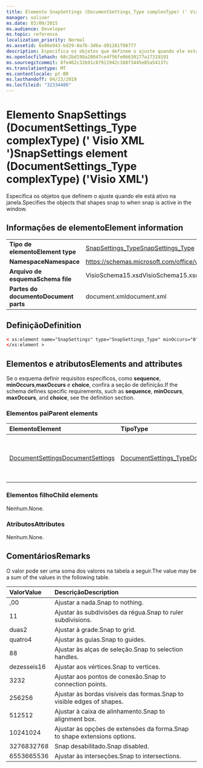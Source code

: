 ```yaml
---
title: Elemento SnapSettings (DocumentSettings_Type complexType) (' Visio XML ')
manager: soliver
ms.date: 03/09/2015
ms.audience: Developer
ms.topic: reference
localization_priority: Normal
ms.assetid: 6e86e943-bd29-0a7b-3d6a-d91281f98777
description: Especifica os objetos que definem o ajuste quando ele está ativo na janela.
ms.openlocfilehash: 68c2bd198a20047ce4f56fe06630177a17319191
ms.sourcegitcommit: 8fe462c32b91c87911942c188f3445e85a54137c
ms.translationtype: MT
ms.contentlocale: pt-BR
ms.lasthandoff: 04/23/2019
ms.locfileid: "32334486"
---
```

# <a name="snapsettings-element-documentsettingstype-complextype-visio-xml"></a><span data-ttu-id="e9e58-103">Elemento SnapSettings (DocumentSettings_Type complexType) (' Visio XML ')</span><span class="sxs-lookup"><span data-stu-id="e9e58-103">SnapSettings element (DocumentSettings_Type complexType) ('Visio XML')</span></span>

<span data-ttu-id="e9e58-104">Especifica os objetos que definem o ajuste quando ele está ativo na janela.</span><span class="sxs-lookup"><span data-stu-id="e9e58-104">Specifies the objects that shapes snap to when snap is active in the window.</span></span>
  
## <a name="element-information"></a><span data-ttu-id="e9e58-105">Informações de elemento</span><span class="sxs-lookup"><span data-stu-id="e9e58-105">Element information</span></span>

|||
|:-----|:-----|
|<span data-ttu-id="e9e58-106">**Tipo de elemento**</span><span class="sxs-lookup"><span data-stu-id="e9e58-106">**Element type**</span></span> <br/> |[<span data-ttu-id="e9e58-107">SnapSettings_Type</span><span class="sxs-lookup"><span data-stu-id="e9e58-107">SnapSettings_Type</span></span>](snapsettings_type-complextypevisio-xml.md) <br/> |
|<span data-ttu-id="e9e58-108">**Namespace**</span><span class="sxs-lookup"><span data-stu-id="e9e58-108">**Namespace**</span></span> <br/> |https://schemas.microsoft.com/office/visio/2012/main  <br/> |
|<span data-ttu-id="e9e58-109">**Arquivo de esquema**</span><span class="sxs-lookup"><span data-stu-id="e9e58-109">**Schema file**</span></span> <br/> |<span data-ttu-id="e9e58-110">VisioSchema15.xsd</span><span class="sxs-lookup"><span data-stu-id="e9e58-110">VisioSchema15.xsd</span></span>  <br/> |
|<span data-ttu-id="e9e58-111">**Partes do documento**</span><span class="sxs-lookup"><span data-stu-id="e9e58-111">**Document parts**</span></span> <br/> |<span data-ttu-id="e9e58-112">document.xml</span><span class="sxs-lookup"><span data-stu-id="e9e58-112">document.xml</span></span>  <br/> |
   
## <a name="definition"></a><span data-ttu-id="e9e58-113">Definição</span><span class="sxs-lookup"><span data-stu-id="e9e58-113">Definition</span></span>

```XML
< xs:element name="SnapSettings" type="SnapSettings_Type" minOccurs="0" maxOccurs="1" >
</xs:element >
```

## <a name="elements-and-attributes"></a><span data-ttu-id="e9e58-114">Elementos e atributos</span><span class="sxs-lookup"><span data-stu-id="e9e58-114">Elements and attributes</span></span>

<span data-ttu-id="e9e58-115">Se o esquema definir requisitos específicos, como **sequence**, **minOccurs**,**maxOccurs** e **choice**, confira a seção de definição.</span><span class="sxs-lookup"><span data-stu-id="e9e58-115">If the schema defines specific requirements, such as **sequence**, **minOccurs**, **maxOccurs**, and **choice**, see the definition section.</span></span> 
  
### <a name="parent-elements"></a><span data-ttu-id="e9e58-116">Elementos pai</span><span class="sxs-lookup"><span data-stu-id="e9e58-116">Parent elements</span></span>

|<span data-ttu-id="e9e58-117">**Elemento**</span><span class="sxs-lookup"><span data-stu-id="e9e58-117">**Element**</span></span>|<span data-ttu-id="e9e58-118">**Tipo**</span><span class="sxs-lookup"><span data-stu-id="e9e58-118">**Type**</span></span>|<span data-ttu-id="e9e58-119">**Descrição**</span><span class="sxs-lookup"><span data-stu-id="e9e58-119">**Description**</span></span>|
|:-----|:-----|:-----|
|[<span data-ttu-id="e9e58-120">DocumentSettings</span><span class="sxs-lookup"><span data-stu-id="e9e58-120">DocumentSettings</span></span>](documentsettings-element-visiodocument_type-complextypevisio-xml.md) <br/> |[<span data-ttu-id="e9e58-121">DocumentSettings_Type</span><span class="sxs-lookup"><span data-stu-id="e9e58-121">DocumentSettings_Type</span></span>](documentsettings_type-complextypevisio-xml.md) <br/> |<span data-ttu-id="e9e58-122">Contém elementos que especificam configurações de documentos.</span><span class="sxs-lookup"><span data-stu-id="e9e58-122">Contains elements that specify document settings.</span></span>  <br/> |
   
### <a name="child-elements"></a><span data-ttu-id="e9e58-123">Elementos filho</span><span class="sxs-lookup"><span data-stu-id="e9e58-123">Child elements</span></span>

<span data-ttu-id="e9e58-124">Nenhum.</span><span class="sxs-lookup"><span data-stu-id="e9e58-124">None.</span></span>
  
### <a name="attributes"></a><span data-ttu-id="e9e58-125">Atributos</span><span class="sxs-lookup"><span data-stu-id="e9e58-125">Attributes</span></span>

<span data-ttu-id="e9e58-126">Nenhum.</span><span class="sxs-lookup"><span data-stu-id="e9e58-126">None.</span></span>
  
## <a name="remarks"></a><span data-ttu-id="e9e58-127">Comentários</span><span class="sxs-lookup"><span data-stu-id="e9e58-127">Remarks</span></span>

<span data-ttu-id="e9e58-128">O valor pode ser uma soma dos valores na tabela a seguir.</span><span class="sxs-lookup"><span data-stu-id="e9e58-128">The value may be a sum of the values in the following table.</span></span>
  
|<span data-ttu-id="e9e58-129">**Valor**</span><span class="sxs-lookup"><span data-stu-id="e9e58-129">**Value**</span></span>|<span data-ttu-id="e9e58-130">**Descrição**</span><span class="sxs-lookup"><span data-stu-id="e9e58-130">**Description**</span></span>|
|:-----|:-----|
|<span data-ttu-id="e9e58-131">,0</span><span class="sxs-lookup"><span data-stu-id="e9e58-131">0</span></span>  <br/> |<span data-ttu-id="e9e58-132">Ajustar a nada.</span><span class="sxs-lookup"><span data-stu-id="e9e58-132">Snap to nothing.</span></span>  <br/> |
|<span data-ttu-id="e9e58-133">1</span><span class="sxs-lookup"><span data-stu-id="e9e58-133">1</span></span>  <br/> |<span data-ttu-id="e9e58-134">Ajustar às subdivisões da régua.</span><span class="sxs-lookup"><span data-stu-id="e9e58-134">Snap to ruler subdivisions.</span></span>  <br/> |
|<span data-ttu-id="e9e58-135">duas</span><span class="sxs-lookup"><span data-stu-id="e9e58-135">2</span></span>  <br/> |<span data-ttu-id="e9e58-136">Ajustar à grade.</span><span class="sxs-lookup"><span data-stu-id="e9e58-136">Snap to grid.</span></span>  <br/> |
|<span data-ttu-id="e9e58-137">quatro</span><span class="sxs-lookup"><span data-stu-id="e9e58-137">4</span></span>  <br/> |<span data-ttu-id="e9e58-138">Ajustar às guias.</span><span class="sxs-lookup"><span data-stu-id="e9e58-138">Snap to guides.</span></span>  <br/> |
|<span data-ttu-id="e9e58-139">8</span><span class="sxs-lookup"><span data-stu-id="e9e58-139">8</span></span>  <br/> |<span data-ttu-id="e9e58-140">Ajustar às alças de seleção.</span><span class="sxs-lookup"><span data-stu-id="e9e58-140">Snap to selection handles.</span></span>  <br/> |
|<span data-ttu-id="e9e58-141">dezesseis</span><span class="sxs-lookup"><span data-stu-id="e9e58-141">16</span></span>  <br/> |<span data-ttu-id="e9e58-142">Ajustar aos vértices.</span><span class="sxs-lookup"><span data-stu-id="e9e58-142">Snap to vertices.</span></span>  <br/> |
|<span data-ttu-id="e9e58-143">32</span><span class="sxs-lookup"><span data-stu-id="e9e58-143">32</span></span>  <br/> |<span data-ttu-id="e9e58-144">Ajustar aos pontos de conexão.</span><span class="sxs-lookup"><span data-stu-id="e9e58-144">Snap to connection points.</span></span>  <br/> |
|<span data-ttu-id="e9e58-145">256</span><span class="sxs-lookup"><span data-stu-id="e9e58-145">256</span></span>  <br/> |<span data-ttu-id="e9e58-146">Ajustar às bordas visíveis das formas.</span><span class="sxs-lookup"><span data-stu-id="e9e58-146">Snap to visible edges of shapes.</span></span>  <br/> |
|<span data-ttu-id="e9e58-147">512</span><span class="sxs-lookup"><span data-stu-id="e9e58-147">512</span></span>  <br/> |<span data-ttu-id="e9e58-148">Ajustar à caixa de alinhamento.</span><span class="sxs-lookup"><span data-stu-id="e9e58-148">Snap to alignment box.</span></span>  <br/> |
|<span data-ttu-id="e9e58-149">1024</span><span class="sxs-lookup"><span data-stu-id="e9e58-149">1024</span></span>  <br/> |<span data-ttu-id="e9e58-150">Ajustar às opções de extensões da forma.</span><span class="sxs-lookup"><span data-stu-id="e9e58-150">Snap to shape extensions options.</span></span>  <br/> |
|<span data-ttu-id="e9e58-151">32768</span><span class="sxs-lookup"><span data-stu-id="e9e58-151">32768</span></span>  <br/> |<span data-ttu-id="e9e58-152">Snap desabilitado.</span><span class="sxs-lookup"><span data-stu-id="e9e58-152">Snap disabled.</span></span>  <br/> |
|<span data-ttu-id="e9e58-153">65536</span><span class="sxs-lookup"><span data-stu-id="e9e58-153">65536</span></span>  <br/> |<span data-ttu-id="e9e58-154">Ajustar às interseções.</span><span class="sxs-lookup"><span data-stu-id="e9e58-154">Snap to intersections.</span></span>  <br/> |
   

